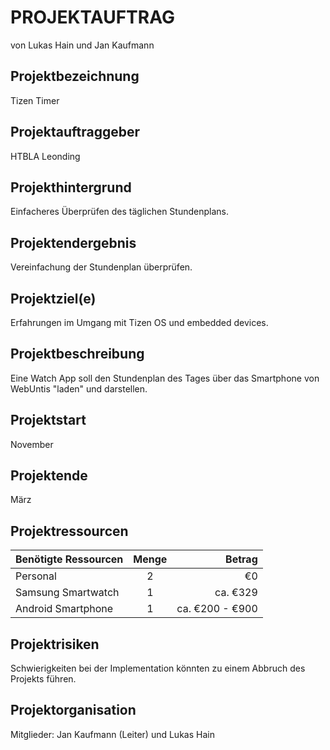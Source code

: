 # PROJEKTAUFTRAG 
von Lukas Hain und Jan Kaufmann

## Projektbezeichnung

Tizen Timer

## Projektauftraggeber

HTBLA Leonding

## Projekthintergrund

Einfacheres Überprüfen des täglichen Stundenplans.

## Projektendergebnis

Vereinfachung der Stundenplan überprüfen.

## Projektziel(e)

Erfahrungen im Umgang mit Tizen OS und embedded devices.

## Projektbeschreibung

Eine Watch App soll den Stundenplan des Tages über das Smartphone von WebUntis "laden" und darstellen.

## Projektstart

November

## Projektende

März

## Projektressourcen

| Benötigte Ressourcen     | Menge | Betrag          |
|:-------------------------|:-----:| ---------------:|
| Personal                 | 2     |€0               |
| Samsung Smartwatch       | 1     | ca. €329        |
| Android Smartphone       | 1     | ca. €200 - €900 |

## Projektrisiken

Schwierigkeiten bei der Implementation könnten zu einem Abbruch des Projekts führen.

## Projektorganisation

Mitglieder: Jan Kaufmann (Leiter) und Lukas Hain